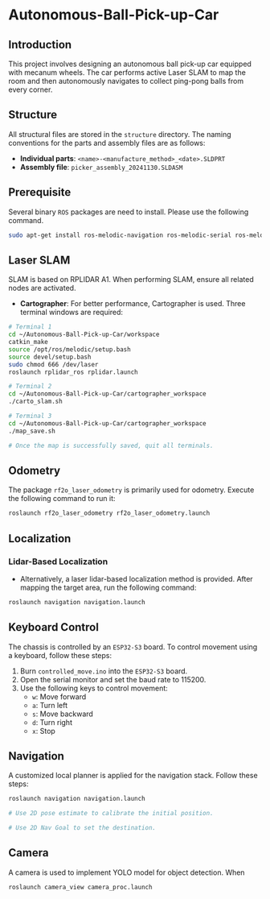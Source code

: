 # Autonomous-Ball-Pick-up-Car

## Introduction

This project involves designing an autonomous ball pick-up car equipped with mecanum wheels. The car performs active Laser SLAM to map the room and then autonomously navigates to collect ping-pong balls from every corner.

## Structure

All structural files are stored in the `structure` directory. The naming conventions for the parts and assembly files are as follows:

- **Individual parts**: `<name>-<manufacture_method>_<date>.SLDPRT`
- **Assembly file**: `picker_assembly_20241130.SLDASM`

## Prerequisite

Several binary `ROS` packages are need to install. Please use the following command.

```bash
sudo apt-get install ros-melodic-navigation ros-melodic-serial ros-melodic-usb-cam
```

## Laser SLAM

SLAM is based on RPLIDAR A1. When performing SLAM, ensure all related nodes are activated.

- **Cartographer**: For better performance, Cartographer is used. Three terminal windows are required:

```bash
# Terminal 1
cd ~/Autonomous-Ball-Pick-up-Car/workspace
catkin_make
source /opt/ros/melodic/setup.bash
source devel/setup.bash
sudo chmod 666 /dev/laser
roslaunch rplidar_ros rplidar.launch

# Terminal 2
cd ~/Autonomous-Ball-Pick-up-Car/cartographer_workspace
./carto_slam.sh

# Terminal 3
cd ~/Autonomous-Ball-Pick-up-Car/cartographer_workspace
./map_save.sh

# Once the map is successfully saved, quit all terminals.
```

## Odometry

The package `rf2o_laser_odometry` is primarily used for odometry. Execute the following command to run it:

```bash
roslaunch rf2o_laser_odometry rf2o_laser_odometry.launch
```

## Localization

### Lidar-Based Localization

- Alternatively, a laser lidar-based localization method is provided. After mapping the target area, run the following command:

```bash
roslaunch navigation navigation.launch
```


## Keyboard Control

The chassis is controlled by an `ESP32-S3` board. To control movement using a keyboard, follow these steps:

1. Burn `controlled_move.ino` into the `ESP32-S3` board.
2. Open the serial monitor and set the baud rate to 115200.
3. Use the following keys to control movement:
   - `w`: Move forward
   - `a`: Turn left
   - `s`: Move backward
   - `d`: Turn right
   - `x`: Stop

## Navigation

A customized local planner is applied for the navigation stack. Follow these steps:

```bash
roslaunch navigation navigation.launch

# Use 2D pose estimate to calibrate the initial position.

# Use 2D Nav Goal to set the destination.
```

## Camera

A camera is used to implement YOLO model for object detection. When 

```bash
roslaunch camera_view camera_proc.launch
```